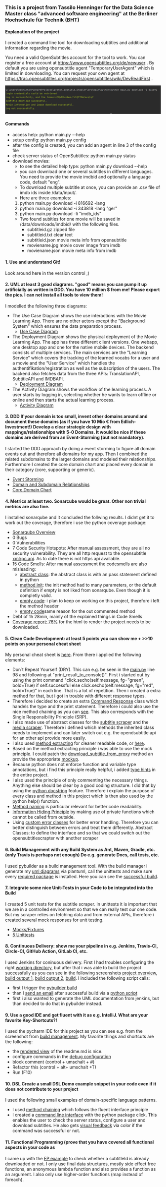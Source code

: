 ### This is a project from Tassilo Henninger for the Data Science Master class "advanced software engineering" at the Berliner Hochschule für Technik (BHT) ###

#### Explanation of the project ####
I created a command line tool for downloading subtitles and additional information regarding the movie.

You need a valid OpenSubtitles account for the tool to work.
You can register a free account at https://www.opensubtitles.org/de/newuser .
By default you are using opensubtitle agent "TemporaryUserAgent" which is limited in downloading. 
You can request your own agent at https://trac.opensubtitles.org/projects/opensubtitles/wiki/DevReadFirst .

![This is an image](docs/tutorial/response_message.png)

#### Commands ####
- access help: python main.py --help
- setup config: python main.py config
- after the config is created, you can add an agent in line 3 of the config file
- check server status of OpenSubtitles: python main.py status
- download movies:
    - to see the detailed help type: python main.py download --help
    - you can download one or several subtitles in different languages. You need to provide the movie imdbid and optionally a language code, default "eng".
    - To download multiple subtitle at once, you can provide an .csv file of imdb ids inside /data/input/.
    - Here are three examples:
     1. python main.py download -i 816692 -lang
     2. python main.py download -i 343818 -lang "ger"
     3. python main.py download -li "imdb_ids"
    - Two found subitles for one movie will be saved in /data/downloads/imdbid/ with the following files.
        - subtitleid.gz zipped file
        - subtitleid.txt clear text
        - subtitleid.json movie meta info from opensubtitle
        - moviename.jpg movie cover image from imdb
        - moviename.json movie meta info from imdb

 
#### 1. Use and understand **Git!** ####
Look around here in the version control ;)
#### 2. **UML** at least **3** good diagrams. "good" means you can pump it up artificially as written in DDD. You have 10 million $ from me! Please export the pics. I can not install all tools to view them! ####
I modelled the following three diagrams:
- The Use Case Diagram shows the use interactions with the Movie Learning App. There are no other actors except the "Background System" which ensures the data preparation process. 
  - [Use Case Diagram](docs/uml/use_case_diagram.svg)
- The Deployment Diagram shows the physical deployment of the Movie Learning App. The app has three different client versions. One webapp, one desktop app and one for the native mobile devices. The backend consists of multiple services. The main services are the "Learning Service" which covers the tracking of the learned vocabs for a user and a movie and the "User Service" which handles the authentifikation/registration as well as the subscription of the users. The backend also fetches data from the three APIs: TranslationAPI, SubtitleAPI and IMDBAPI.
  - [Deployment Diagram](docs/uml/deployment_diagram.svg)
- The Activity Diagram shows the workflow of the learning process. A user starts by logging in, selecting whether he wants to learn offline or online and then starts the actual learning process. 
  - [Activity Diagram](docs/uml/activity_diagram.svg)

#### 3. **DDD** If your domain is too small, invent other domains around and document these domains (as if you have 10 Mio € from Edlich-Investment!) Develop a clear strategic design with mappings/relationships with 5-0 Domains. It would be nice if these domains are derived from an Event-Storming (but not mandatory). ####
I started the DDD approach by doing a event storming to figure all domain events out and therefore all domains for my app. Then I combined the related subdomains to the larger domains and modeled their relationships. Furthermore I created the core domain chart and placed every domain in their category (core, supporting or generic).
- [Event Storming](docs/ddd/event_storming_domains.pdf)
- [Domain and Subdomain Relationships](docs/ddd/domains_and_sub_domains_core_domain_chart.pdf)
- [Core Domain Chart](docs/ddd/domains_and_sub_domains_core_domain_chart.pdf)
#### 4. **Metrics** at least two. Sonarcube would be great. Other non trivial metrics are also fine. ####
I installed sonarqube and it concluded the follwing results. I didnt get it to work out the coverage, therefore i use the python coverage package:
- [Sonarqube Overview](docs/metrics/sonarqube.PNG)
- 0 Bugs 
- 0 Vulnerabilities
- 7 Code Security Hotspots: After manual assessment, they are all no security vulnerability. They are all http request to the opensubtitle [xmlrpc api](docs/metrics/code_smell_example6.PNG). As to date there is not https api available.
- 15 Code Smells: After manual assessment the codesmells are also misleading: 
    - [abstract class](docs/metrics/code_smell_example.PNG): the abstract class is with an pass statement defined in python
    - [method init](docs/metrics/code_smell_example2.PNG): the init method had to many parameters, or the default definition if empty is not liked from sonarqube. Even        though it is completly vaild.
    - [empty code](docs/metrics/code_smell_example3.PNG): i plan to keep on working on this project, therefore i left the method header 
    - [empty code](docs/metrics/code_smell_example5.PNG)same reason for the out commented method 
- Debt of 1h 28min, mainly of the explained things in Code Smells
- [Coverage report: 76%](docs/metrics/htmlcov/index.html) for the html to render the project needs to be downloaded.

#### 5. **Clean Code Development:** at least **5** points you can show me + >>10 points on your **personal cheat sheet** ####
My personal cheat sheet is [here](docs/cleanCode/clean_code_cheat%20sheet.pdf). From there i applied the following elements:
- Don´t Repeat Yourself (DRY). This can e.g. be seen in the [main.py](src/main/python/main.py#L98) line 98 and following at "print_result_to_console()". First i started out by using the print command "click.secho(self.message, fg="green", bold=True) if self.successful else click.secho(self.message, fg="red", bold=True)" in each line. That is a lot of repetition. Then i created a extra method for that, but i got in trouble with different response types.
- Therefore i decided to create an extra [Command Response](src/main/python/utils/command_response.py) class which handels the type and the print statement. Therefore i could also use the nice method chaining as you can [see](src/main/python/main.py#L98). This also corresponds with the Single Responsibility Principle (SRP). 
- I also made use of abstract classes for the [subtitle scraper](abstractClasses/subtitleScraper.py) and the [media scraper](abstractClasses/mediaMetaScraper.py). Therefore i defined which methods the inherited class needs to implement and can later switch out e.g. the opendsubtitle api for an other api provide more easily.
- I also used [method extracting](src/main/python/subtitle_crawler/openSubtitleCrawler.py#L83) for cleaner readable code, or [here](src/main/python/subtitle_crawler/openSubtitleCrawler.py#L141).
- Based on the method extracting principle i was able to use the mock principle. I could patch the [download_subtitle_from_proxy](src/unittest/python/download_subtitles_tests.py#L17) method an provide the appropriate [mockup](src/unittest/python/fixtures.py#L9).
- Because python does not enforce function and variable type annotations, but i find this principle really helpful, i added [type hints](src/main/python/media_crawler/imdbCrawler.py#L30) in the entire project.
- I also used the principle of only commenting the necessary things. Anything else should be clear by a good coding structure. I did that by using the [python docstring](src/main/python/subtitle_crawler/openSubtitleCrawler.py#L15) feature. Therefore i explain the purpose of every class and method in this project which is then also used by the python help() function. 
- [Method naming](src/main/python/subtitle_crawler/openSubtitleCrawler.py#L118) is particular relevant for better code readability.  
- [Information Hiding Principle](src/main/python/subtitle_crawler/openSubtitleCrawler.py#L83) by making use of private functions which cannot be called from outside.
- Using [custom error classes](src/main/python/error_classes/open_subtitle_errors.py) for better error handling. Therefore you can better distinguish between errors and treat them differently.
Abstract Classes: to define the interface and so that we could switch out the opensubtitlescrapter with another scraper
#### 6. **Build Management** with any Build System as Ant, Maven, Gradle, etc. (only Travis is perhaps not enough) Do e.g. generate Docs, call tests, etc. ####
I used pybuilder as a build management tool. With the build manager i generate my [uml diagrams](build.py#53) via plantuml, call the unittests and make sure every [required package](build.py#38) is installed.
Here you can see the [successful build](docs/buildManager/pybuilder.PNG).
#### 7. Integrate some nice **Unit-Tests** in your Code to be integrated into the Build ####
I created 5 unit tests for the subtitle scraper. In unittests it is important that we are in a controlled environment so that we can really test our one code.
But my scraper relies on fetching data and from external APIs, therefore i created several mock responses for unit testing. 
- [Mocks/Fixtures](src/unittest/python/fixtures.py)
- [5 Unittests](src/unittest/python/download_subtitles_tests.py)
#### 8. **Continuous Delivery:** show me your pipeline in e.g. Jenkins, Travis-CI, Circle-CI, GitHub Action, GitLab CI, etc. ####
I used Jenkins for coninuous delivery. First I had troubles configuring the right [working directory](docs/jenkins/Jenkins_5.JPG), but after that i was able to build the project successfully as you can see in the following screenshots [project overview](docs/jenkins/Jenkins_1.JPG), [build output 1](docs/jenkins/Jenkins_2.JPG), [build output 2](docs/jenkins/Jenkins_3.JPG), [build](docs/jenkins/Jenkins_4.JPG).
I included the following script calls:
  - first I trigger the [pybuilder build](docs/jenkins/Jenkins_6.JPG)
  - than I [send an email](docs/jenkins/Jenkins_7.JPG) after successful build via a [python script](send_mail.py)
  - first i also wanted to generate the UML documentation from jenkins, but than decided to do that in pybuilder instead.
#### 9. Use a good **IDE** and get fluent with it as e.g. IntelliJ. What are your favorite **Key-Shortcuts**?! ####
I used the pycharm IDE for this project as you can see e.g. from the screenshot from [build management](docs/buildManager/pybuilder.PNG).
My favorite things and shortcuts are the following:
  - the [rendered view](docs/pycharm/readme_rendering.png) of the readme.md is nice.
  - configure commands in the [debug configuration](docs/pycharm/debug_configuration.png)
  - block comment (control + umschalt + #)
  - Refactor this (control + alt+ umschalt +T)
  - Run (F10)
#### 10. **DSL** Create a small DSL Demo example snippet in your code even if it does not contribute to your project ####
I used the following small examples of domain-specific language patterns.
  - I used [method chaining](src/main/python/main.py#L99-L105) which follows the fluent interface principle
  - I created a [command line interface](docs/tutorial/CLI.png) with the python package click. This enables the user to check the server status, configure a user and download subtitles.
    He also gets [visual feedback](docs/tutorial/response_message.png) via color if the command was successful or not. 
#### 11. **Functional Programming** (prove that you have covered all functional aspects in your code as ####
I came up with the [FP example](functional_programming_example.py) to check whether a subtitleId is already downloaded or not.
I only use final data structures, mostly side effect free functions, an anonymous lambda function and also provides a function as an argument. I also only use higher-order functions (map instead of foreach).
